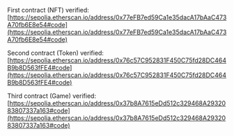 First contract (NFT) verified:
[https://sepolia.etherscan.io/address/0x77eFB7ed59Ca1e35dacA17bAaC473A70fb6E8e54#code](https://sepolia.etherscan.io/address/0x77eFB7ed59Ca1e35dacA17bAaC473A70fb6E8e54#code)

Second contract (Token) verified:
[https://sepolia.etherscan.io/address/0x76c57C952831F450C75fd28DC464B9b8D563fFE4#code](https://sepolia.etherscan.io/address/0x76c57C952831F450C75fd28DC464B9b8D563fFE4#code)

Third contract (Game) verified:
[https://sepolia.etherscan.io/address/0x37b8A7615eDd512c329468A2932083807337a163#code](https://sepolia.etherscan.io/address/0x37b8A7615eDd512c329468A2932083807337a163#code)
